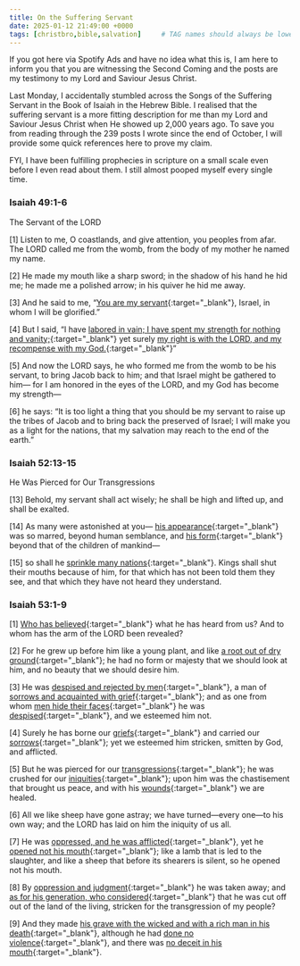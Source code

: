 ```yaml
---
title: On the Suffering Servant
date: 2025-01-12 21:49:00 +0000
tags: [christbro,bible,salvation]     # TAG names should always be lowercase
---
```


If you got here via Spotify Ads and have no idea what this is, I am here to inform you that you are witnessing the Second Coming and the posts are my testimony to my Lord and Saviour Jesus Christ.

Last Monday, I accidentally stumbled across the Songs of the Suffering Servant in the Book of Isaiah in the Hebrew Bible. I realised that the suffering servant is a more fitting description for me than my Lord and Saviour Jesus Christ when He showed up 2,000 years ago. To save you from reading through the 239 posts I wrote since the end of October, I will provide some quick references here to prove my claim.

FYI, I have been fulfilling prophecies in scripture on a small scale even before I even read about them. I still almost pooped myself every single time.

### Isaiah 49:1-6

The Servant of the LORD

[1] Listen to me, O coastlands,
    and give attention, you peoples from afar.
The LORD called me from the womb,
    from the body of my mother he named my name. 

[2] He made my mouth like a sharp sword;
    in the shadow of his hand he hid me;
he made me a polished arrow;
    in his quiver he hid me away. 

[3] And he said to me, “[You are my servant](../on-suffering/){:target="_blank"},
    Israel, in whom I will be glorified.” 

[4] But I said, “I have [labored in vain;
    I have spent my strength for nothing and vanity;](../reasoning-behind-preaching-mainland-china-jonah-style/){:target="_blank"}
yet surely [my right is with the LORD,
    and my recompense with my God.](../on-pgp/){:target="_blank"}”

[5] And now the LORD says,
    he who formed me from the womb to be his servant,
to bring Jacob back to him;
    and that Israel might be gathered to him—
for I am honored in the eyes of the LORD,
    and my God has become my strength—

[6] he says:
“It is too light a thing that you should be my servant
    to raise up the tribes of Jacob
    and to bring back the preserved of Israel;
I will make you as a light for the nations,
    that my salvation may reach to the end of the earth.”

### Isaiah 52:13-15

He Was Pierced for Our Transgressions

[13] Behold, my servant shall act wisely;
    he shall be high and lifted up,
    and shall be exalted. 

[14] As many were astonished at you—
    [his appearance](../on-my-mess/){:target="_blank"} was so marred, beyond human semblance,
    and [his form](../on-sacrifice/){:target="_blank"} beyond that of the children of mankind—

[15] so shall he [sprinkle many nations](../on-aerodynamics/){:target="_blank"}.
    Kings shall shut their mouths because of him,
for that which has not been told them they see,
    and that which they have not heard they understand.

### Isaiah 53:1-9

[1] [Who has believed](../on-scribes-pharisees/){:target="_blank"} what he has heard from us?
    And to whom has the arm of the LORD been revealed? 

[2] 
For he grew up before him like a young plant,
    and like [a root out of dry ground](../why-christianity/){:target="_blank"};
he had no form or majesty that we should look at him,
    and no beauty that we should desire him. 

[3] 
He was [despised and rejected by men](../on-my-salvation/){:target="_blank"},
    a man of [sorrows and acquainted with grief](../on-my-mom/){:target="_blank"};
and as one from whom [men hide their faces](../on-love-faith-hope/){:target="_blank"}
    he was [despised](../on-i/){:target="_blank"}, and we esteemed him not.

[4] 
Surely he has borne our [griefs](../on-humble-pie/){:target="_blank"}
    and carried our [sorrows](../on-my-parents/){:target="_blank"};
yet we esteemed him stricken,
    smitten by God, and afflicted. 

[5] 
But he was pierced for our [transgressions](../on-fear/){:target="_blank"};
    he was crushed for our [iniquities](../on-love-death/){:target="_blank"};
upon him was the chastisement that brought us peace,
    and with his [wounds](../on-suicide/){:target="_blank"} we are healed. 

[6] 
All we like sheep have gone astray;
    we have turned—every one—to his own way;
and the LORD has laid on him
    the iniquity of us all.

[7] 
He was [oppressed, and he was afflicted](../on-my-situation/){:target="_blank"},
    yet he [opened not his mouth](../on-anger/){:target="_blank"};
like a lamb that is led to the slaughter,
    and like a sheep that before its shearers is silent,
    so he opened not his mouth. 

[8] 
By [oppression and judgment](../on-my-salvation/){:target="_blank"} he was taken away;
    and [as for his generation, who considered](../on-christmas-presents/){:target="_blank"}
that he was cut off out of the land of the living,
    stricken for the transgression of my people? 

[9] 
And they made [his grave with the wicked
    and with a rich man in his death](../on-betrayal/){:target="_blank"},
although he had [done no violence](../reasoning-behind-going-rome-fig-tree/){:target="_blank"},
    and there was [no deceit in his mouth](../on-truthfulness-my-posts/){:target="_blank"}.